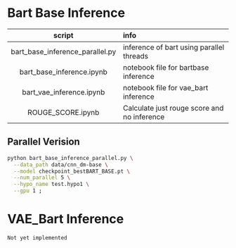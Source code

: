 # Bart Base Inference

|script|info|
|:-:|:--|
|bart_base_inference_parallel.py|inference of bart using parallel threads|
|bart_base_inference.ipynb|notebook file for bartbase inference|
|bart_vae_inference.ipynb|notebook file for vae_bart inference|
|ROUGE_SCORE.ipynb|Calculate just rouge score and no inference|


## Parallel Verision 
```bash
python bart_base_inference_parallel.py \
  --data_path data/cnn_dm-base \
  --model checkpoint_bestBART_BASE.pt \
  --num_parallel 5 \
  --hypo_name test.hypo1 \
  --gpu 1 ;
```


# VAE_Bart Inference
```bash
Not yet implemented
```
